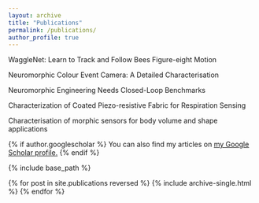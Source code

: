 ```yaml
---
layout: archive
title: "Publications"
permalink: /publications/
author_profile: true
---
```


WaggleNet: Learn to Track and Follow Bees Figure-eight Motion


Neuromorphic Colour Event Camera: A Detailed Characterisation


Neuromorphic Engineering Needs Closed-Loop Benchmarks


Characterization of Coated Piezo-resistive Fabric for Respiration Sensing



Characterisation of morphic sensors for body volume and shape applications



{% if author.googlescholar %}
  You can also find my articles on <u><a href="{{author.googlescholar}}">my Google Scholar profile</a>.</u>
{% endif %}

{% include base_path %}

{% for post in site.publications reversed %}
  {% include archive-single.html %}
{% endfor %}
